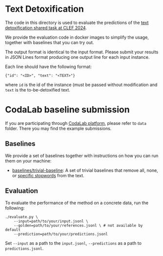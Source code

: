 # Text Detoxification

The code in this directory is used to evaluate the predictions of the [text detoxification shared task at CLEF 2024](https://pan.webis.de/clef24/pan24-web/text-detoxification.html).

We provide the evaluation code in docker images to simplify the usage, together with baselines that you can try out.

The output format is identical to the input format. Please submit your results in JSON Lines format producing one output line for each input instance.

Each line should have the following format:

```
{"id": "<ID>", "text": "<TEXT>"}
```

where `id` is the id of the instance (must be passed without modification and `text` is the to-be-detoxified text.

# CodaLab baseline submission

If you are participating through [CodaLab platform](https://codalab.lisn.upsaclay.fr/competitions/18243), please refer to `data` folder. There you may find the example submissions.

## Baselines

We provide a set of baselines together with instructions on how you can run them on your machine:

- [baselines/trivial-baseline](baselines/trivial-baseline): A set of trivial baselines that remove all, none, or [specific stopwords](https://huggingface.co/datasets/textdetox/multilingual_toxic_lexicon) from the text.

## Evaluation

To evaluate the performance of the method on a concrete data, run the following:

```shell
./evaluate.py \
	--input=path/to/your/input.jsonl \
	--golden=path/to/your/references.jsonl \ # not available by default
	--prediction=path/to/your/predictions.jsonl
```

Set `--input` as a path to the `input.jsonl`, `--predictions` as a path to `predictions.jsonl`. 

